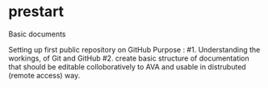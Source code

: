 # prestart
Basic documents

Setting up first public repository on GitHub
Purpose :
 #1. Understanding the workings, of Git and GitHub
 #2. create basic structure of documentation that should be editable colloboratively to AVA and usable in distrubuted (remote access) way.
 
